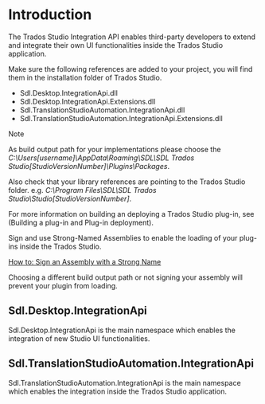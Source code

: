 Introduction
====
The Trados Studio Integration API enables third-party developers to extend and integrate their own UI functionalities inside the Trados Studio application.

Make sure the following references are added to your project, you will find them in the installation folder of Trados Studio.

* Sdl.Desktop.IntegrationApi.dll
* Sdl.Desktop.IntegrationApi.Extensions.dll
* Sdl.TranslationStudioAutomation.IntegrationApi.dll
* Sdl.TranslationStudioAutomation.IntegrationApi.Extensions.dll

> [!NOTE]
> As build output path for your implementations please choose the *C:\Users\[username]\AppData\Roaming\SDL\SDL Trados Studio\[StudioVersionNumber]\Plugins\Packages*.

Also check that your library references are pointing to the Trados Studio folder. e.g. *C:\Program Files\SDL\SDL Trados Studio\Studio[StudioVersionNumber]*.

For more information on building an deploying a Trados Studio plug-in, see (Building a plug-in and Plug-in deployment).

Sign and use Strong-Named Assemblies to enable the loading of your plug-ins inside the Trados Studio.

[How to: Sign an Assembly with a Strong Name](https://docs.microsoft.com/en-us/dotnet/standard/assembly/sign-strong-name?redirectedfrom=MSDN)

Choosing a different build output path or not signing your assembly will prevent your plugin from loading.

Sdl.Desktop.IntegrationApi
-----
Sdl.Desktop.IntegrationApi is the main namespace which enables the integration of new Studio UI functionalities.

Sdl.TranslationStudioAutomation.IntegrationApi
------

Sdl.TranslationStudioAutomation.IntegrationApi is the main namespace which enables the integration inside the Trados Studio application.